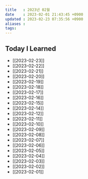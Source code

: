 ```yaml
---
title   : 2023년 02월
date    : 2023-02-01 21:43:45 +0900
updated : 2023-02-23 07:35:56 +0900
aliases : 
tags: 
---
```

## Today I Learned
- [[2023-02-23]]
- [[2023-02-22]]
- [[2023-02-21]]
- [[2023-02-20]]
- [[2023-02-19]]
- [[2023-02-18]]
- [[2023-02-17]]
- [[2023-02-16]]
- [[2023-02-15]]
- [[2023-02-14]]
- [[2023-02-12]]
- [[2023-02-11]]
- [[2023-02-10]]
- [[2023-02-09]]
- [[2023-02-08]]
- [[2023-02-07]]
- [[2023-02-06]]
- [[2023-02-05]]
- [[2023-02-04]]
- [[2023-02-03]]
- [[2023-02-02]]
- [[2023-02-01]]
